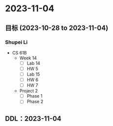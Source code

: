 # 2023-11-04
## 目标 (2023-10-28 to 2023-11-04)
### Shupei Li
- CS 61B
    - Week 14 
        - [ ] Lab 14
        - [ ] HW 5
        - [ ] Lab 15
        - [ ] HW 6
        - [ ] HW 7
    - Project 2
        - [ ] Phase 1
        - [ ] Phase 2

## DDL：2023-11-04
